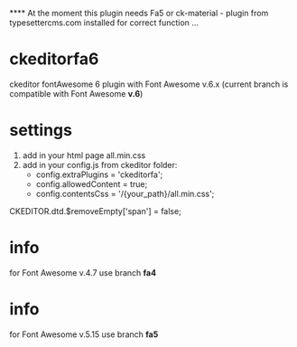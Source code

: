 **** At the moment this plugin needs Fa5 or ck-material - plugin from typesettercms.com installed for correct function ...

# ckeditorfa6
ckeditor fontAwesome 6 plugin with Font Awesome v.6.x (current branch is compatible with Font Awesome **v.6**)

# settings
1. add in your html page all.min.css
2. add in your config.js from ckeditor folder:
   - config.extraPlugins = 'ckeditorfa';
   - config.allowedContent = true;
   - config.contentsCss = '/{your_path}/all.min.css';

CKEDITOR.dtd.$removeEmpty['span'] = false;

# info
for Font Awesome v.4.7 use branch **fa4**

# info
for Font Awesome v.5.15 use branch **fa5**
